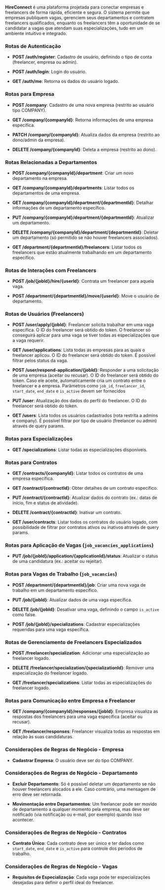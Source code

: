 **HireConnect** é uma plataforma projetada para conectar empresas e freelancers de forma rápida, eficiente e segura. O sistema permite que empresas publiquem vagas, gerenciem seus departamentos e contratem freelancers qualificados, enquanto os freelancers têm a oportunidade de se candidatar a vagas que atendam suas especializações, tudo em um ambiente intuitivo e integrado.
### Rotas de Autenticação

- **POST /auth/register**: Cadastro de usuário, definindo o tipo de conta (freelancer, empresa ou admin).
    
- **POST /auth/login**: Login do usuário.
    
- **GET /auth/me**: Retorna os dados do usuário logado.
### Rotas para Empresa

- **POST /company**: Cadastro de uma nova empresa (restrito ao usuário tipo COMPANY).
    
- **GET /company/{companyId}**: Retorna informações de uma empresa específica.
    
- **PATCH /company/{companyId}**: Atualiza dados da empresa (restrito ao dono/admin da empresa).
    
- **DELETE /company/{companyId}**: Deleta a empresa (restrito ao dono).
    
### Rotas Relacionadas a Departamentos

- **POST /company/{companyId}/department**: Criar um novo departamento na empresa.
    
- **GET /company/{companyId}/departments**: Listar todos os departamentos de uma empresa.
    
- **GET /company/{companyId}/department/{departmentId}**: Detalhar informações de um departamento específico.
    
- **PUT /company/{companyId}/department/{departmentId}**: Atualizar um departamento.
    
- **DELETE /company/{companyId}/department/{departmentId}**: Deletar um departamento (só permitido se não houver freelancers associados).
    
- **GET /department/{departmentId}/freelancers**: Listar todos os freelancers que estão atualmente trabalhando em um departamento específico.
    

### Rotas de Interações com Freelancers

- **POST /job/{jobId}/hire/{userId}**: Contrata um freelancer para aquela vaga.
    
- **POST /department/{departmentId}/move/{userId}**: Move o usuário de departamento.
    

### Rotas de Usuários (Freelancers)

- **POST /user/apply/{jobId}**: Freelancer solicita trabalhar em uma vaga específica. O ID do freelancer será obtido do token. O freelancer só conseguirá aplicar para uma vaga se tiver todas as especializações que a vaga requerir.
    
- **GET /user/applications**: Lista todas as empresas para as quais o freelancer aplicou. O ID do freelancer será obtido do token. É possível filtrar pelos status da vaga.
    
- **POST /user/respond-application/{jobId}**: Responder a uma solicitação de uma empresa (aceitar ou recusar). O ID do freelancer será obtido do token. Caso ele aceite, automaticamente cria um contrato entre o freelancer e a empresa. Parâmetros como `job_id`, `freelancer_id`, `start_date`, `end_date` e `is_active` devem ser fornecidos
    
- **PUT /user**: Atualização dos dados do perfil do freelancer. O ID do freelancer será obtido do token.
    
- **GET /users**: Lista todos os usuários cadastrados (rota restrita a admins e company). É possível filtrar por tipo de usuário (freelancer ou admin) através de query params.


### Rotas para Especializações

- **GET /specializations**: Listar todas as especializações disponíveis.
    

### Rotas para Contratos

- **GET /contracts/{companyId}**: Listar todos os contratos de uma empresa específica.
    
- **GET /contract/{contractId}**: Obter detalhes de um contrato específico.
    
- **PUT /contract/{contractId}**: Atualizar dados do contrato (ex.: datas de início, fim e status de atividade).
    
- **DELETE /contract/{contractId}**: Inativar um contrato.
    
- **GET /user/contracts**: Listar todos os contratos do usuário logado, com possibilidade de filtrar por contratos ativos ou inativos através de query params.
    

### Rotas para Aplicação de Vagas (`job_vacancies_applications`)

- **PUT /job/{jobId}/application/{applicationId}/status**: Atualizar o status de uma candidatura (ex.: aceitar ou rejeitar).
    

### Rotas para Vagas de Trabalho (`job_vacancies`)

- **POST /department/{departmentId}/job**: Criar uma nova vaga de trabalho em um departamento específico.
    
- **PUT /job/{jobId}**: Atualizar dados de uma vaga específica.
    
- **DELETE /job/{jobId}**: Desativar uma vaga, definindo o campo `is_active` como false.
    
- **POST /job/{jobId}/specializations**: Cadastrar especializações requeridas para uma vaga específica.
    

### Rotas de Gerenciamento de Freelancers Especializados

- **POST /freelancer/specialization**: Adicionar uma especialização ao freelancer logado.
    
- **DELETE /freelancer/specialization/{specializationId}**: Remover uma especialização do freelancer logado.
    
- **GET /freelancer/specializations**: Listar todas as especializações do freelancer logado.
    

### Rotas para Comunicação entre Empresa e Freelancer

- **GET /company/{companyId}/responses/{jobId}**: Empresa visualiza as respostas dos freelancers para uma vaga específica (aceitar ou recusar).
    
- **GET /freelancer/responses**: Freelancer visualiza todas as respostas em relação às suas candidaturas.
    
### Considerações de Regras de Negócio - Empresa

- **Cadastrar Empresa**: O usuário deve ser do tipo COMPANY.
    

### Considerações de Regras de Negócio - Departamento

- **Excluir Departamento**: Só é possível deletar um departamento se não houver freelancers alocados a ele. Caso contrário, uma mensagem de erro deve ser retornada.
    
- **Movimentação entre Departamentos**: Um freelancer pode ser movido de departamento a qualquer momento pela empresa, mas deve ser notificado (via notificação ou e-mail, por exemplo) quando isso acontecer.
    

### Considerações de Regras de Negócio - Contratos

- **Contrato Único**: Cada contrato deve ser único e ter dados como `start_date`, `end_date` e `is_active` para controle dos períodos de trabalho.
    

### Considerações de Regras de Negócio - Vagas

- **Requisitos de Especialização**: Cada vaga pode ter especializações desejadas para definir o perfil ideal do freelancer.